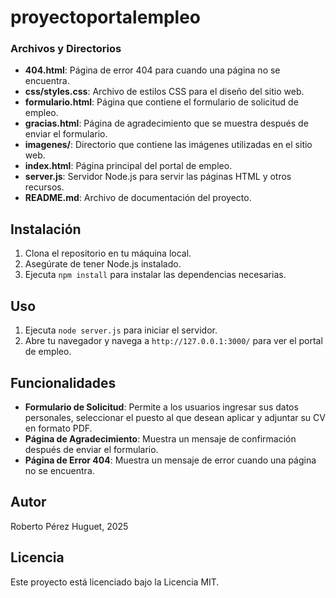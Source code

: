 # proyectoportalempleo

### Archivos y Directorios

- **404.html**: Página de error 404 para cuando una página no se encuentra.
- **css/styles.css**: Archivo de estilos CSS para el diseño del sitio web.
- **formulario.html**: Página que contiene el formulario de solicitud de empleo.
- **gracias.html**: Página de agradecimiento que se muestra después de enviar el formulario.
- **imagenes/**: Directorio que contiene las imágenes utilizadas en el sitio web.
- **index.html**: Página principal del portal de empleo.
- **server.js**: Servidor Node.js para servir las páginas HTML y otros recursos.
- **README.md**: Archivo de documentación del proyecto.

## Instalación

1. Clona el repositorio en tu máquina local.
2. Asegúrate de tener Node.js instalado.
3. Ejecuta `npm install` para instalar las dependencias necesarias.

## Uso

1. Ejecuta `node server.js` para iniciar el servidor.
2. Abre tu navegador y navega a `http://127.0.0.1:3000/` para ver el portal de empleo.

## Funcionalidades

- **Formulario de Solicitud**: Permite a los usuarios ingresar sus datos personales, seleccionar el puesto al que desean aplicar y adjuntar su CV en formato PDF.
- **Página de Agradecimiento**: Muestra un mensaje de confirmación después de enviar el formulario.
- **Página de Error 404**: Muestra un mensaje de error cuando una página no se encuentra.

## Autor

Roberto Pérez Huguet, 2025

## Licencia

Este proyecto está licenciado bajo la Licencia MIT.